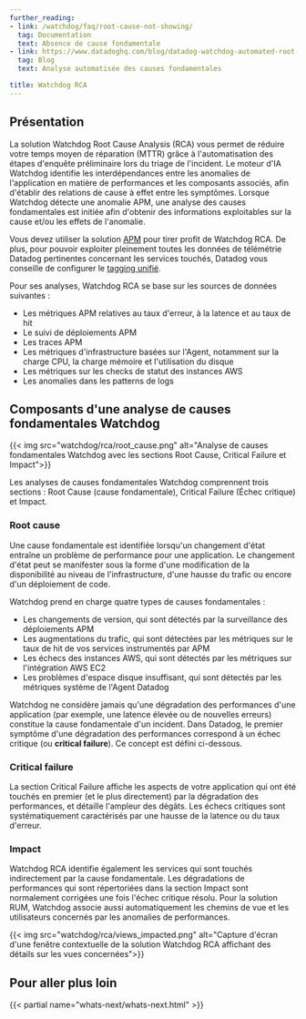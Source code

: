 ```yaml
---
further_reading:
- link: /watchdog/faq/root-cause-not-showing/
  tag: Documentation
  text: Absence de cause fondamentale
- link: https://www.datadoghq.com/blog/datadog-watchdog-automated-root-cause-analysis/
  tag: Blog
  text: Analyse automatisée des causes fondamentales

title: Watchdog RCA
---
```


## Présentation

La solution Watchdog Root Cause Analysis (RCA) vous permet de réduire votre temps moyen de réparation (MTTR) grâce à l'automatisation des étapes d'enquête préliminaire lors du triage de l'incident. Le moteur d'IA Watchdog identifie les interdépendances entre les anomalies de l'application en matière de performances et les composants associés, afin d'établir des relations de cause à effet entre les symptômes. Lorsque Watchdog détecte une anomalie APM, une analyse des causes fondamentales est initiée afin d'obtenir des informations exploitables sur la cause et/ou les effets de l'anomalie.

Vous devez utiliser la solution [APM][1] pour tirer profit de Watchdog RCA. De plus, pour pouvoir exploiter pleinement toutes les données de télémétrie Datadog pertinentes concernant les services touchés, Datadog vous conseille de configurer le [tagging unifié][2].

Pour ses analyses, Watchdog RCA se base sur les sources de données suivantes :

* Les métriques APM relatives au taux d'erreur, à la latence et au taux de hit
* Le suivi de déploiements APM
* Les traces APM
* Les métriques d'infrastructure basées sur l'Agent, notamment sur la charge CPU, la charge mémoire et l'utilisation du disque
* Les métriques sur les checks de statut des instances AWS
* Les anomalies dans les patterns de logs

## Composants d'une analyse de causes fondamentales Watchdog

{{< img src="watchdog/rca/root_cause.png" alt="Analyse de causes fondamentales Watchdog avec les sections Root Cause, Critical Failure et Impact">}}

Les analyses de causes fondamentales Watchdog comprennent trois sections : Root Cause (cause fondamentale), Critical Failure (Échec critique) et Impact.

### Root cause

Une cause fondamentale est identifiée lorsqu'un changement d'état entraîne un problème de performance pour une application. Le changement d'état peut se manifester sous la forme d'une modification de la disponibilité au niveau de l'infrastructure, d'une hausse du trafic ou encore d'un déploiement de code.

Watchdog prend en charge quatre types de causes fondamentales :

* Les changements de version, qui sont détectés par la surveillance des déploiements APM
* Les augmentations du trafic, qui sont détectées par les métriques sur le taux de hit de vos services instrumentés par APM
* Les échecs des instances AWS, qui sont détectés par les métriques sur l'intégration AWS EC2
* Les problèmes d'espace disque insuffisant, qui sont détectés par les métriques système de l'Agent Datadog

Watchdog ne considère jamais qu'une dégradation des performances d'une application (par exemple, une latence élevée ou de nouvelles erreurs) constitue la cause fondamentale d'un incident. Dans Datadog, le premier symptôme d'une dégradation des performances correspond à un échec critique (ou **critical failure**). Ce concept est défini ci-dessous.

### Critical failure

La section Critical Failure affiche les aspects de votre application qui ont été touchés en premier (et le plus directement) par la dégradation des performances, et détaille l'ampleur des dégâts. Les échecs critiques sont systématiquement caractérisés par une hausse de la latence ou du taux d'erreur.

### Impact

Watchdog RCA identifie également les services qui sont touchés indirectement par la cause fondamentale. Les dégradations de performances qui sont répertoriées dans la section Impact sont normalement corrigées une fois l'échec critique résolu. Pour la solution RUM, Watchdog associe aussi automatiquement les chemins de vue et les utilisateurs concernés par les anomalies de performances.

{{< img src="watchdog/rca/views_impacted.png" alt="Capture d'écran d'une fenêtre contextuelle de la solution Watchdog RCA affichant des détails sur les vues concernées">}}

## Pour aller plus loin

{{< partial name="whats-next/whats-next.html" >}}

[1]: /fr/tracing/
[2]: /fr/getting_started/tagging/unified_service_tagging
